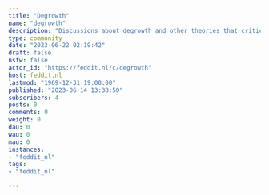 ```yaml
---
title: "Degrowth" 
name: "degrowth"
description: "Discussions about degrowth and other theories that criticise the paradigm of endless economic growth."
type: community
date: "2023-06-22 02:19:42"
draft: false
nsfw: false
actor_id: "https://feddit.nl/c/degrowth"
host: feddit.nl
lastmod: "1969-12-31 19:00:00"
published: "2023-06-14 13:38:50"
subscribers: 4
posts: 0
comments: 0
weight: 0
dau: 0
wau: 0
mau: 0
instances:
- "feddit_nl"
tags: 
- "feddit_nl"

---
```

